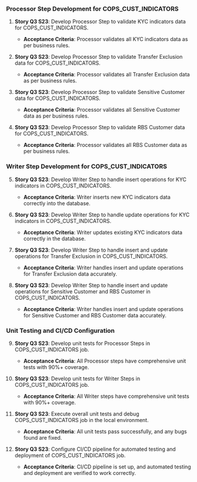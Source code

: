 ### Processor Step Development for COPS_CUST_INDICATORS

1. **Story Q3 S23**: Develop Processor Step to validate KYC indicators data for COPS_CUST_INDICATORS.
   - **Acceptance Criteria**: Processor validates all KYC indicators data as per business rules.
   
2. **Story Q3 S23**: Develop Processor Step to validate Transfer Exclusion data for COPS_CUST_INDICATORS.
   - **Acceptance Criteria**: Processor validates all Transfer Exclusion data as per business rules.
   
3. **Story Q3 S23**: Develop Processor Step to validate Sensitive Customer data for COPS_CUST_INDICATORS.
   - **Acceptance Criteria**: Processor validates all Sensitive Customer data as per business rules.
   
4. **Story Q3 S23**: Develop Processor Step to validate RBS Customer data for COPS_CUST_INDICATORS.
   - **Acceptance Criteria**: Processor validates all RBS Customer data as per business rules.

### Writer Step Development for COPS_CUST_INDICATORS

5. **Story Q3 S23**: Develop Writer Step to handle insert operations for KYC indicators in COPS_CUST_INDICATORS.
   - **Acceptance Criteria**: Writer inserts new KYC indicators data correctly into the database.
   
6. **Story Q3 S23**: Develop Writer Step to handle update operations for KYC indicators in COPS_CUST_INDICATORS.
   - **Acceptance Criteria**: Writer updates existing KYC indicators data correctly in the database.
   
7. **Story Q3 S23**: Develop Writer Step to handle insert and update operations for Transfer Exclusion in COPS_CUST_INDICATORS.
   - **Acceptance Criteria**: Writer handles insert and update operations for Transfer Exclusion data accurately.
   
8. **Story Q3 S23**: Develop Writer Step to handle insert and update operations for Sensitive Customer and RBS Customer in COPS_CUST_INDICATORS.
   - **Acceptance Criteria**: Writer handles insert and update operations for Sensitive Customer and RBS Customer data accurately.

### Unit Testing and CI/CD Configuration

9. **Story Q3 S23**: Develop unit tests for Processor Steps in COPS_CUST_INDICATORS job.
   - **Acceptance Criteria**: All Processor steps have comprehensive unit tests with 90%+ coverage.
   
10. **Story Q3 S23**: Develop unit tests for Writer Steps in COPS_CUST_INDICATORS job.
    - **Acceptance Criteria**: All Writer steps have comprehensive unit tests with 90%+ coverage.
    
11. **Story Q3 S23**: Execute overall unit tests and debug COPS_CUST_INDICATORS job in the local environment.
    - **Acceptance Criteria**: All unit tests pass successfully, and any bugs found are fixed.
    
12. **Story Q3 S23**: Configure CI/CD pipeline for automated testing and deployment of COPS_CUST_INDICATORS job.
    - **Acceptance Criteria**: CI/CD pipeline is set up, and automated testing and deployment are verified to work correctly.
